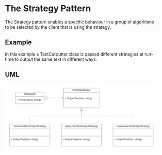 # The Strategy Pattern
The Strategy pattern enables a specific behaviour in a group of algorithms to be selected by the client that is using the strategy.

## Example
In this example a TextOutputter class is passed different strategies at run-time to output the same text in different ways.


## UML
![View UML diagram](uml.png)